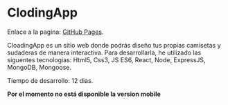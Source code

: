 # ClodingApp

Enlace a la pagina: [GitHub Pages](https://cloding-app.herokuapp.com/).

CloadingApp es un sitio web donde podrás diseño tus propias camisetas y sudaderas de manera interactiva.
Para desarrollarla, he utilizado las siguentes tecnologias: Html5, Css3, JS ES6, React, Node, ExpressJS, MongoDB, Mongoose.

Tiempo de desarrollo: 12 dias.

**Por el momento no está disponible la version mobile**




